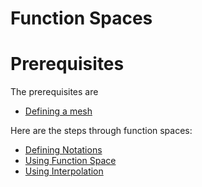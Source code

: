 Function Spaces
===============
<!-- toc -->

# Prerequisites

The prerequisites are
* [Defining a mesh](mesh.md)


Here are the steps through function spaces:
* [Defining Notations](Spaces/notations.md)
* [Using Function Space](Spaces/functionspace.md)
* [Using Interpolation](Spaces/interpolation.md)

